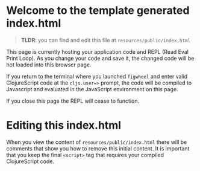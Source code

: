# Welcome to the template generated index.html

> **TLDR**: you can find and edit this file at `resources/public/index.html`

This page is currently hosting your application code and REPL (Read
Eval Print Loop). As you change your code and save it, the
changed code will be hot loaded into this browser page. 

If you return to the terminal where you launched `figwheel` and enter
valid ClojureScript code at the `cljs.user=>` prompt, the code will be
compiled to Javascript and evaluated in the JavaScript environment on
this page.

If you close this page the REPL will cease to function.

# Editing this index.html

When you view the content of `resources/public/index.html` there will
be comments that show you how to remove this initial content. It is
important that you keep the final `<script>` tag that requires your compiled
ClojureScript code.
